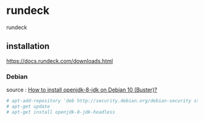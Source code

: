 # rundeck
rundeck

## installation
https://docs.rundeck.com/downloads.html

### Debian
source : [How to install openjdk-8-jdk on Debian 10 (Buster)?](https://stackoverflow.com/a/61902164/7097233)

```bash
# apt-add-repository 'deb http://security.debian.org/debian-security stretch/updates main'
# apt-get update
# apt-get install openjdk-8-jdk-headless
```

